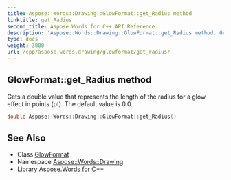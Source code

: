 ```yaml
---
title: Aspose::Words::Drawing::GlowFormat::get_Radius method
linktitle: get_Radius
second_title: Aspose.Words for C++ API Reference
description: 'Aspose::Words::Drawing::GlowFormat::get_Radius method. Gets a double value that represents the length of the radius for a glow effect in points (pt). The default value is 0.0 in C++.'
type: docs
weight: 3000
url: /cpp/aspose.words.drawing/glowformat/get_radius/
---
```

## GlowFormat::get_Radius method


Gets a double value that represents the length of the radius for a glow effect in points (pt). The default value is 0.0.

```cpp
double Aspose::Words::Drawing::GlowFormat::get_Radius()
```

## See Also

* Class [GlowFormat](../)
* Namespace [Aspose::Words::Drawing](../../)
* Library [Aspose.Words for C++](../../../)
